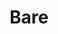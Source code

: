 ---
title:			"Bare"
slug:			bare
src:			/template-overviews/bare
categories:		template landing-pages unstyled navigation-menus
description:	"An unstlyed starter template for Bootstrap 3 with predefined file paths for easy development."
bump:			"A Bootstrap HTML starter template."
img-src:		/img/templates/bare.jpg
img-desc:		"Bare Bootstrap HTML Starter Template"
layout:			template-overview

meta-title: "Bare - Bootstrap Starter Template"
meta-description: "A basic Bootstrap 3 starter template with predefined file paths for rapid development. All Start Bootstrap templates are free to download and open source."

features:
  - Fixed top navigation
  - Preset file paths

long-description: "Bare is a basic Bootstrap 3 starter template that you can download, unzip, and use out of the box without having to change any file paths."

alt-version:		"no"
user-version:		"no"

redirect_from:
  - /bare/
  - /bare.php/
  - /templates/bare.html/
  - /downloads/bare.zip/
---